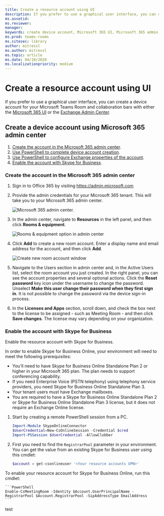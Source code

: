 ```yaml
---
title: Create a resource account using UI
description: If you prefer to use a graphical user interface, you can create a resource account for your Microsoft Teams Rooms and collaboration bars for Microsoft Teams using the Microsoft 365 Admin Center.
ms.assetid: 
ms.reviewer: 
manager: 
keywords: create device account, Microsoft 365 UI, Microsoft 365 admin center
ms.prod: teams-rooms
ms.sitesec: library
author: mitressl
ms.author: mitressl
ms.topic: article
ms.date: 04/10/2020
ms.localizationpriority: medium
---
```


# Create a resource account using UI


If you prefer to use a graphical user interface, you can create a device account for your Microsoft Teams Room and collaboration bars with either the [Microsoft 365 UI](#create-device-acct-m365) or the [Exchange Admin Center](#create-device-acct-eac).

## <a href="" id="create-device-acct-m365"></a>Create a device account using Microsoft 365 admin center

1.  [Create the account in the Microsoft 365 admin center](#create-device-acct-m365-admin-ctr).
3.  [Use PowerShell to complete device account creation](#create-device-acct-m365-complete-acct).
4.  [Use PowerShell to configure Exchange properties of the account](#create-device-acct-m365-configure-exch-prop).
5.  [Enable the account with Skype for Business](#create-device-acct-m365-skype-for-business).

### <a href="" id="create-device-acct-m365-admin-ctr"></a>Create the account in the Microsoft 365 admin center

1.  Sign in to Office 365 by visiting https://admin.microsoft.com
2.  Provide the admin credentials for your Microsoft 365 tenant. This will take you to your Microsoft 365 admin center.

    ![Microsoft 365 admin center.](images/setupdeviceaccto365-02.png)

3. In the admin center, navigate to **Resources** in the left panel, and then click **Rooms & equipment**.

    ![Rooms & equipment option in admin center](images/room-equipment.png)

4. Click **Add** to create a new room account. Enter a display name and email address for the account, and then click **Add**.

    ![Create new room account window](images/room-add.png)

5. Navigate to the Users section in admin center and, in the Active Users list, select the room account you just created. In the right panel, you can see the account properties and several optional actions. Click the **Reset password** key icon under the username to change the password. Unselect **Make this user change their password when they first sign in**. It is not possible to change the password via the device sign-in process.

6. In the **Licenses and Apps** section, scroll down, and check the box next to the license to be assigned - such as Meeting Room - and then click **Save changes**. The license may vary depending on your organization.

### <a href="" id="create-device-acct-o365-skype-for-business"></a>Enable the account with Skype for Business

Enable the resource account with Skype for Business.

In order to enable Skype for Business Online, your environment will need to meet the following prerequisites:

-   You'll need to have Skype for Business Online Standalone Plan 2 or higher in your Microsoft 365 plan. The plan needs to support conferencing capability.
-   If you need Enterprise Voice (PSTN telephony) using telephony service providers, you need Skype for Business Online Standalone Plan 3.
-   Your tenant users must have Exchange mailboxes.
-   You are required to have a Skype for Business Online Standalone Plan 2 or Skype for Business Online Standalone Plan 3 license, but it does not require an Exchange Online license.

1.  Start by creating a remote PowerShell session from a PC.

    ```PowerShell
    Import-Module SkypeOnlineConnector
    $UserCredential=New-CsOnlineSession -Credential $cred
    Import-PSSession $UserCredential -AllowClobber
    ```

2.  First you need to find the `RegistrarPool` parameter in your environment. You can get the value from an existing Skype for Business user using this cmdlet:

    ```PowerShell
    $account = get-csonlineuser '<Your resource accounts UPN>'
    ```
To enable your resource account for Skype for Business Online, run this cmdlet:

    ```PowerShell
    Enable-CsMeetingRoom -Identity $Account.UserPrincipalName -RegistrarPool $Account.RegistrarPool -SipAddressType EmailAddress
    ```

test